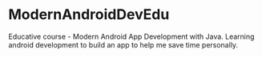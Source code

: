 # ModernAndroidDevEdu
Educative course - Modern Android App Development with Java. Learning android development to build an app to help me save time personally. 
